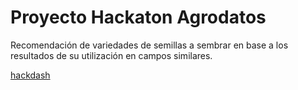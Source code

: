 # Proyecto Hackaton Agrodatos 

Recomendación de variedades de semillas a sembrar en base a los resultados de su utilización en campos similares.

[hackdash](http://agrodatos.hackdash.org/projects/54469f6a7fd3d5704c0002c0)
